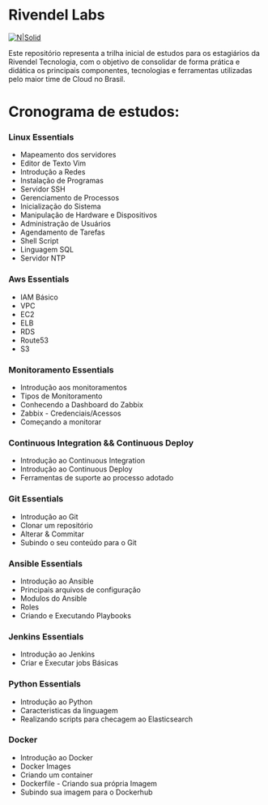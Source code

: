 # Rivendel Labs

[![N|Solid](https://cldup.com/dTxpPi9lDf.thumb.png)](https://www.rivendel.com.br)

Este repositório representa a trilha inicial de estudos para os estagiários da Rivendel Tecnologia, com o objetivo de consolidar de forma prática e didática os principais componentes, tecnologias e ferramentas utilizadas pelo maior time de Cloud no Brasil.

# Cronograma de estudos:

### Linux Essentials
  - Mapeamento dos servidores 
  - Editor de Texto Vim
  - Introdução a Redes
  - Instalação de Programas
  - Servidor SSH
  - Gerenciamento de Processos
  - Inicialização do Sistema
  - Manipulação de Hardware e Dispositivos
  - Administração de Usuários
  - Agendamento de Tarefas
  - Shell Script
  - Linguagem SQL
  - Servidor NTP

### Aws Essentials
  - IAM Básico
  - VPC
  - EC2
  - ELB
  - RDS
  - Route53
  - S3

### Monitoramento Essentials
  - Introdução aos monitoramentos
  - Tipos de Monitoramento
  - Conhecendo a Dashboard do Zabbix
  - Zabbix - Credenciais/Acessos
  - Começando a monitorar 

### Continuous Integration && Continuous Deploy
  - Introdução ao Continuous Integration
  - Introdução ao Continuous Deploy
  - Ferramentas de suporte ao processo adotado

### Git Essentials
  - Introdução ao Git
  - Clonar um repositório
  - Alterar & Commitar 
  - Subindo o seu conteúdo para o Git

### Ansible Essentials 
  - Introdução ao Ansible
  - Principais arquivos de configuração
  - Modulos do Ansible 
  - Roles 
  - Criando e Executando Playbooks

### Jenkins Essentials 
  - Introdução ao Jenkins
  - Criar e Executar jobs Básicas

### Python Essentials
  - Introdução ao Python 
  - Caracteristicas da linguagem
  - Realizando scripts para checagem ao Elasticsearch

### Docker 
  - Introdução ao Docker
  - Docker Images 
  - Criando um container 
  - Dockerfile - Criando sua própria Imagem
  - Subindo sua imagem para o Dockerhub 

